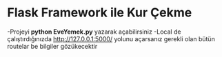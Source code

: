 # Flask Framework ile Kur Çekme
-Projeyi **python EveYemek.py** yazarak açabilirsiniz
-Local de çalıştırdığınızda http://127.0.0.1:5000/ yolunu açarsanız gerekli olan bütün routelar be bilgiler gözükecektir
